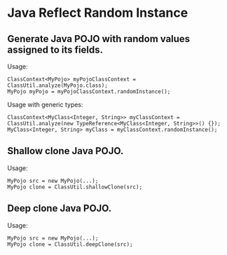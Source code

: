 # Java Reflect Random Instance

## Generate Java POJO with random values assigned to its fields.

Usage:
```
ClassContext<MyPojo> myPojoClassContext = ClassUtil.analyze(MyPojo.class);
MyPojo myPojo = myPojoClassContext.randomInstance();
```

Usage with generic types:
```
ClassContext<MyClass<Integer, String>> myClassContext = ClassUtil.analyze(new TypeReference<MyClass<Integer, String>>() {});
MyClass<Integer, String> myClass = myClassContext.randomInstance();
```

## Shallow clone Java POJO.

Usage:
```
MyPojo src = new MyPojo(...);
MyPojo clone = ClassUtil.shallowClone(src);
```

## Deep clone Java POJO.

Usage:
```
MyPojo src = new MyPojo(...);
MyPojo clone = ClassUtil.deepClone(src);
```

